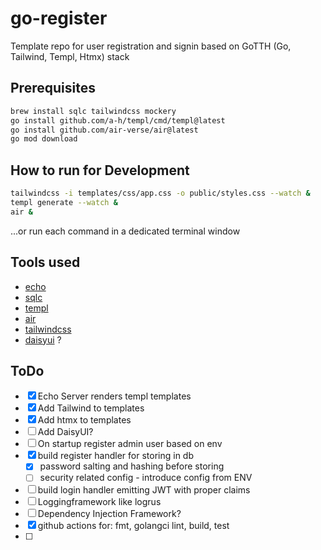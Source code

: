 # go-register

Template repo for user registration and signin based on GoTTH (Go, Tailwind, Templ, Htmx) stack

## Prerequisites

```bash
brew install sqlc tailwindcss mockery
go install github.com/a-h/templ/cmd/templ@latest
go install github.com/air-verse/air@latest
go mod download
```

## How to run for Development

```bash
tailwindcss -i templates/css/app.css -o public/styles.css --watch &
templ generate --watch &
air &
```

...or run each command in a dedicated terminal window

## Tools used

* [echo](https://echo.labstack.com/)
* [sqlc](https://sqlc.dev/)
* [templ](https://github.com/a-h/templ)
* [air](https://github.com/air-verse/air)
* [tailwindcss](https://tailwindcss.com/)
* [daisyui](https://daisyui.com/) ?

## ToDo

* [x] Echo Server renders templ templates
* [x] Add Tailwind to templates
* [x] Add htmx to templates
* [ ] Add DaisyUI?
* [ ] On startup register admin user based on env
* [x] build register handler for storing in db
    * [x] password salting and hashing before storing
    * [ ] security related config - introduce config from ENV
* [ ] build login handler emitting JWT with proper claims
* [ ] Loggingframework like logrus
* [ ] Dependency Injection Framework?
* [x] github actions for: fmt, golangci lint, build, test
* [ ] 
